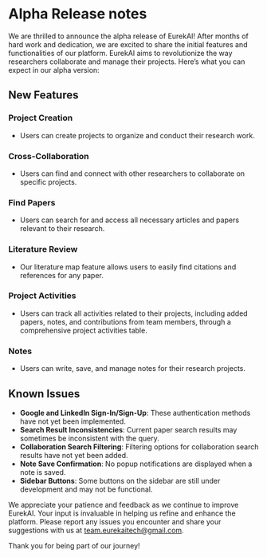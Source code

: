 # Alpha Release notes

We are thrilled to announce the alpha release of EurekAI! After months of hard work and dedication, we are excited to share the initial features and functionalities of our platform. EurekAI aims to revolutionize the way researchers collaborate and manage their projects. Here’s what you can expect in our alpha version:

## New Features

### Project Creation

- Users can create projects to organize and conduct their research work.

### Cross-Collaboration

- Users can find and connect with other researchers to collaborate on specific projects.

### Find Papers

- Users can search for and access all necessary articles and papers relevant to their research.

### Literature Review

- Our literature map feature allows users to easily find citations and references for any paper.

### Project Activities

- Users can track all activities related to their projects, including added papers, notes, and contributions from team members, through a comprehensive project activities table.

### Notes

- Users can write, save, and manage notes for their research projects.

## Known Issues

- **Google and LinkedIn Sign-In/Sign-Up**: These authentication methods have not yet been implemented.
- **Search Result Inconsistencies**: Current paper search results may sometimes be inconsistent with the query.
- **Collaboration Search Filtering**: Filtering options for collaboration search results have not yet been added.
- **Note Save Confirmation**: No popup notifications are displayed when a note is saved.
- **Sidebar Buttons**: Some buttons on the sidebar are still under development and may not be functional.

We appreciate your patience and feedback as we continue to improve EurekAI. Your input is invaluable in helping us refine and enhance the platform. Please report any issues you encounter and share your suggestions with us at team.eurekaitech@gmail.com.

Thank you for being part of our journey!